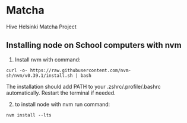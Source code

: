 # Matcha
Hive Helsinki Matcha Project

## Installing node on School computers with nvm

1. Install nvm with command:
```console
curl -o- https://raw.githubusercontent.com/nvm-sh/nvm/v0.39.1/install.sh | bash
```
The installation should add PATH to your .zshrc/.profile/.bashrc automatically. Restart the terminal if needed.

2. to install node with nvm run command:
```console
nvm install --lts
```
